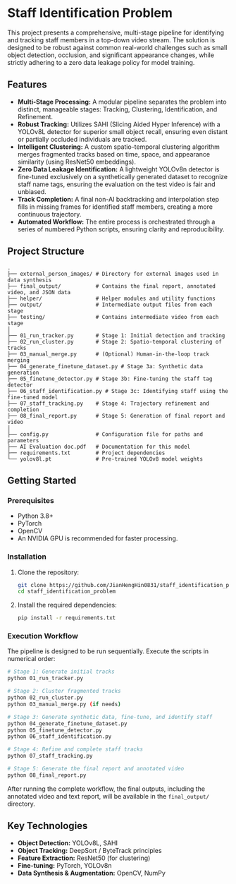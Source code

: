 # Staff Identification Problem
This project presents a comprehensive, multi-stage pipeline for identifying and tracking staff members in a top-down video stream. The solution is designed to be robust against common real-world challenges such as small object detection, occlusion, and significant appearance changes, while strictly adhering to a zero data leakage policy for model training.

## Features

-   **Multi-Stage Processing:** A modular pipeline separates the problem into distinct, manageable stages: Tracking, Clustering, Identification, and Refinement.
-   **Robust Tracking:** Utilizes SAHI (Slicing Aided Hyper Inference) with a YOLOv8L detector for superior small object recall, ensuring even distant or partially occluded individuals are tracked.
-   **Intelligent Clustering:** A custom spatio-temporal clustering algorithm merges fragmented tracks based on time, space, and appearance similarity (using ResNet50 embeddings).
-   **Zero Data Leakage Identification:** A lightweight YOLOv8n detector is fine-tuned exclusively on a synthetically generated dataset to recognize staff name tags, ensuring the evaluation on the test video is fair and unbiased.
-   **Track Completion:** A final non-AI backtracking and interpolation step fills in missing frames for identified staff members, creating a more continuous trajectory.
-   **Automated Workflow:** The entire process is orchestrated through a series of numbered Python scripts, ensuring clarity and reproducibility.

## Project Structure

```
.
├── external_person_images/ # Directory for external images used in data synthesis
├── final_output/           # Contains the final report, annotated video, and JSON data
├── helper/                 # Helper modules and utility functions
├── output/                 # Intermediate output files from each stage
├── testing/                # Contains intermediate video from each stage
│
├── 01_run_tracker.py       # Stage 1: Initial detection and tracking
├── 02_run_cluster.py       # Stage 2: Spatio-temporal clustering of tracks
├── 03_manual_merge.py      # (Optional) Human-in-the-loop track merging
├── 04_generate_finetune_dataset.py # Stage 3a: Synthetic data generation
├── 05_finetune_detector.py # Stage 3b: Fine-tuning the staff tag detector
├── 06_staff_identification.py # Stage 3c: Identifying staff using the fine-tuned model
├── 07_staff_tracking.py    # Stage 4: Trajectory refinement and completion
├── 08_final_report.py      # Stage 5: Generation of final report and video
│
├── config.py               # Configuration file for paths and parameters
├── AI Evaluation doc.pdf   # Documentation for this model
├── requirements.txt        # Project dependencies
└── yolov8l.pt              # Pre-trained YOLOv8 model weights
```

## Getting Started

### Prerequisites

-   Python 3.8+
-   PyTorch
-   OpenCV
-   An NVIDIA GPU is recommended for faster processing.

### Installation

1.  Clone the repository:
    ```bash
    git clone https://github.com/JianHengHin0831/staff_identification_problem.git
    cd staff_identification_problem
    ```

2.  Install the required dependencies:
    ```bash
    pip install -r requirements.txt
    ```


### Execution Workflow

The pipeline is designed to be run sequentially. Execute the scripts in numerical order:

```bash
# Stage 1: Generate initial tracks
python 01_run_tracker.py

# Stage 2: Cluster fragmented tracks
python 02_run_cluster.py
python 03_manual_merge.py (if needs)

# Stage 3: Generate synthetic data, fine-tune, and identify staff
python 04_generate_finetune_dataset.py
python 05_finetune_detector.py
python 06_staff_identification.py

# Stage 4: Refine and complete staff tracks
python 07_staff_tracking.py

# Stage 5: Generate the final report and annotated video
python 08_final_report.py
```

After running the complete workflow, the final outputs, including the annotated video and text report, will be available in the `final_output/` directory.

## Key Technologies

-   **Object Detection:** YOLOv8L, SAHI
-   **Object Tracking:** DeepSort / ByteTrack principles
-   **Feature Extraction:** ResNet50 (for clustering)
-   **Fine-tuning:** PyTorch, YOLOv8n
-   **Data Synthesis & Augmentation:** OpenCV, NumPy
